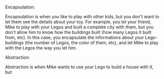 Encapsulation:

Encapsulation is when you like to play with other kids, but you don't want to let them see the details about your toy.
For example, you let your friend, Mike to play with your Legos and built a complete city with them, 
but you don't allow him to know how the buildings built (how many Legos it built from, etc).
In this case, you encapsulate the informations about your Lego-buildings (the number of Legos, the color of them, etc), 
and let Mike to play with the Legos the way you let him.

Abstraction:

Abstraction is when Mike wants to use your Lego to build a house with it, but 